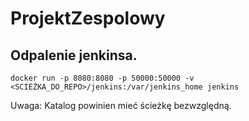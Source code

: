 # ProjektZespolowy

## Odpalenie jenkinsa.

```
docker run -p 8080:8080 -p 50000:50000 -v <SCIEŻKA_DO_REPO>/jenkins:/var/jenkins_home jenkins

```

Uwaga: Katalog powinien mieć ścieżkę bezwzględną.
